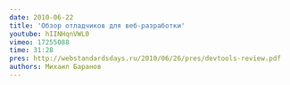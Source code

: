 ```yaml
---
date: 2010-06-22
title: 'Обзор отладчиков для веб-разработки'
youtube: hIINHqnVWL0
vimeo: 17255088
time: 31:28
pres: http://webstandardsdays.ru/2010/06/26/pres/devtools-review.pdf
authors: Михаил Баранов
---
```

